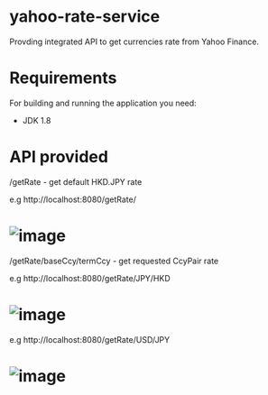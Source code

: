 # yahoo-rate-service
Provding integrated API to get currencies rate from Yahoo Finance.

# Requirements
For building and running the application you need:
- JDK 1.8

# API provided
/getRate - get default HKD.JPY rate

e.g http://localhost:8080/getRate/
# ![image](https://user-images.githubusercontent.com/63330849/189732985-558e3715-2df1-40be-9e89-81ea67f9602a.png)



/getRate/baseCcy/termCcy - get requested CcyPair rate

e.g http://localhost:8080/getRate/JPY/HKD
# ![image](https://user-images.githubusercontent.com/63330849/189728038-617ae71b-17f4-4b9d-bf7d-1269623e87d3.png)

e.g http://localhost:8080/getRate/USD/JPY
# ![image](https://user-images.githubusercontent.com/63330849/189727846-e82a99d6-8eee-4d52-b7b1-d27d912d4b84.png)
